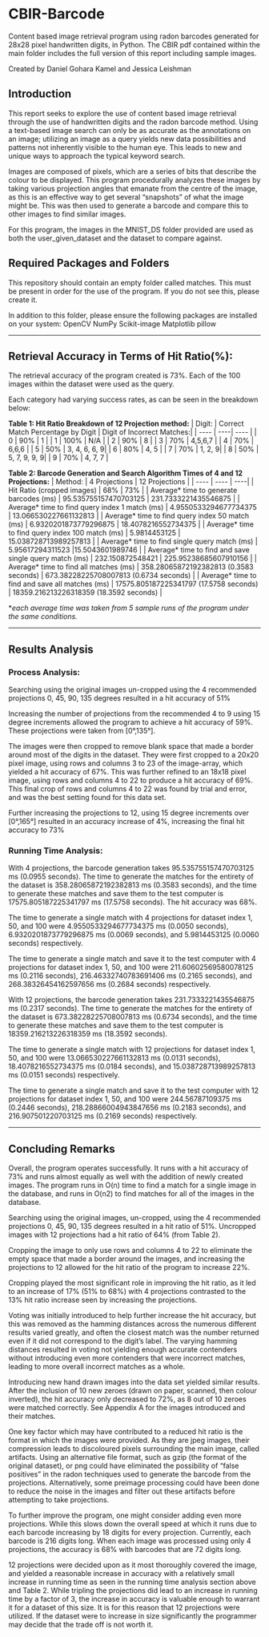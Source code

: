 # CBIR-Barcode
Content based image retrieval program using radon barcodes generated for 28x28 pixel handwritten digits, in Python.
The CBIR pdf contained within the main folder includes the full version of this report including sample images.

Created by Daniel Gohara Kamel and Jessica Leishman

## Introduction
This report seeks to explore the use of content based image retrieval through the use of handwritten digits and the radon barcode method. Using a text-based image search can only be as accurate as the annotations on an image; utilizing an image as a query yields new data possibilities and patterns not inherently visible to the human eye. This leads to new and unique ways to approach the typical keyword search.

Images are composed of pixels, which are a series of bits that describe the colour to be displayed. This program procedurally analyzes these images by taking various projection angles that emanate from the centre of the image, as this is an effective way to get several “snapshots” of what the image might be. This was then used to generate a barcode and compare this to other images to find similar images.

For this program, the images in the MNIST_DS folder provided are used as both the user_given_dataset and the dataset to compare against.

## Required Packages and Folders
This repository should contain an empty folder called matches. This must be present in order for the use of the program. If you do not see this, please create it.

In addition to this folder, please ensure the following packages are installed on your system:
OpenCV
NumPy
Scikit-image
Matplotlib
pillow

---
## Retrieval Accuracy in Terms of Hit Ratio(%):
The retrieval accuracy of the program created is 73%. Each of the 100 images within the dataset were used as the query.

Each category had varying success rates, as can be seen in the breakdown below:

**Table 1: Hit Ratio Breakdown of 12 Projection method:**
| Digit: | Correct Match Percentage by Digit | Digit of Incorrect Matches:|
| ---- | ----| ---- |
| 0 | 90% | 1 |
| 1 | 100% | N/A |
| 2 | 90% | 8 |
| 3 | 70% | 4,5,6,7 |
| 4 | 70% | 6,6,6 |
| 5 | 50% | 3, 4, 6, 6, 9|
| 6 | 80% | 4, 5 |
| 7 | 70% | 1, 2, 9|
| 8 | 50% | 5, 7, 9, 9, 9|
| 9 | 70% | 4, 7, 7 |

**Table 2: Barcode Generation and Search Algorithm Times of 4 and 12 Projections:**
| Method: | 4 Projections | 12 Projections |
| ---- | ---- | ----|
| Hit Ratio (cropped images) | 68% | 73% |
| Average* time to generate barcodes (ms) | 95.535755157470703125 | 231.7333221435546875 |
| Average* time to find query index 1 match (ms) | 4.9550533294677734375 | 13.066530227661132813 |
| Average* time to find query index 50 match (ms) | 6.9320201873779296875 | 18.4078216552734375 |
| Average* time to find query index 100 match (ms) | 5.9814453125 | 15.038728713989257813 |
| Average* time to find single query match (ms) | 5.95617294311523 |15.5043601989746 |
| Average* time to find and save single query match (ms) | 232.150872548421 | 225.95238685607910156 |
| Average* time to find all matches (ms) | 358.28065872192382813 (0.3583 seconds) | 673.38228225708007813 (0.6734 seconds) |
| Average* time to find and save all matches (ms) | 17575.805187225341797 (17.5758 seconds) | 18359.216213226318359 (18.3592 seconds) |

*_each average time was taken from 5 sample runs of the program under the same conditions._

---
## Results Analysis
### Process Analysis:
Searching using the original images un-cropped using the 4 recommended projections 0, 45, 90, 135 degrees resulted in a hit accuracy of 51%

Increasing the number of projections from the recommended 4 to 9 using 15 degree increments allowed the program to achieve a hit accuracy of 59%. These projections were taken from [0°,135°]. 

The images were then cropped to remove blank space that made a border around most of the digits in the dataset. They were first cropped to a 20x20 pixel image, using rows and columns 3 to 23 of the image-array, which yielded a hit accuracy of 67%. This was further refined to an 18x18 pixel image, using rows and columns 4 to 22 to produce a hit accuracy of 69%. This final crop of rows and columns 4 to 22 was found by trial and error, and was the best setting found for this data set. 

Further increasing the projections to 12, using 15 degree increments over [0°,165°] resulted in an accuracy increase of 4%, increasing the final hit accuracy to 73%


### Running Time Analysis:
With 4 projections, the barcode generation takes 95.535755157470703125 ms (0.0955 seconds). The time to generate the matches for the entirety of the dataset is 358.28065872192382813 ms (0.3583 seconds), and the time to generate these matches and save them to the test computer is 17575.805187225341797 ms (17.5758 seconds).
The hit accuracy was 68%.

The time to generate a single match with 4 projections for dataset index 1, 50, and 100 were 4.9550533294677734375 ms (0.0050 seconds), 6.9320201873779296875 ms (0.0069 seconds), and 5.9814453125 (0.0060 seconds) respectively.

The time to generate a single match and save it to the test computer with 4 projections for dataset index 1, 50, and 100 were 211.60602569580078125 ms (0.2116 seconds), 216.46332740783691406 ms (0.2165 seconds), and 268.38326454162597656 ms (0.2684 seconds) respectively.

With 12 projections, the barcode generation takes 231.7333221435546875 ms (0.2317 seconds). The time to generate the matches for the entirety of the dataset is 673.38228225708007813 ms (0.6734 seconds), and the time to generate these matches and save them to the test computer is 18359.216213226318359 ms (18.3592 seconds).

The time to generate a single match with 12 projections for dataset index 1, 50, and 100 were 13.066530227661132813 ms (0.0131 seconds), 18.4078216552734375 ms (0.0184 seconds),  and 15.038728713989257813 ms (0.0151 seconds) respectively.

The time to generate a single match and save it to the test computer with 12 projections for dataset index 1, 50, and 100 were 244.56787109375 ms (0.2446 seconds), 218.28866004943847656 ms (0.2183 seconds), and 216.907501220703125 ms (0.2169 seconds) respectively.

---
## Concluding Remarks
Overall, the program operates successfully. It runs with a hit accuracy of 73% and runs almost equally as well with the addition of newly created images. The program runs in O(n) time to find a match for a single image in the database, and runs in O(n2) to find matches for all of the images in the database.

Searching using the original images, un-cropped, using the 4 recommended projections 0, 45, 90, 135 degrees resulted in a hit ratio of 51%. Uncropped images with 12 projections had a hit ratio of 64% (from Table 2).

Cropping the image to only use rows and columns 4 to 22 to eliminate the empty space that made a border around the images, and increasing the projections to 12 allowed for the hit ratio of the program to increase 22%.

Cropping played the most significant role in improving the hit ratio, as it led to an increase of 17% (51% to 68%) with 4 projections contrasted to the 13% hit ratio increase seen by increasing the projections.

Voting was initially introduced to help further increase the hit accuracy, but this was removed as the hamming distances across the numerous different results varied greatly, and often the closest match was the number returned even if it did not correspond to the digit’s label. The varying hamming distances resulted in voting not yielding enough accurate contenders without introducing even more contenders that were incorrect matches, leading to more overall incorrect matches as a whole.

Introducing new hand drawn images into the data set yielded similar results. After the inclusion of 10 new zeroes (drawn on paper, scanned, then colour inverted), the hit accuracy only decreased to 72%, as 8 out of 10 zeroes were matched correctly. See Appendix A for the images introduced and their matches.

One key factor which may have contributed to a reduced hit ratio is the format in which the images were provided. As they are jpeg images, their compression leads to discoloured pixels surrounding the main image, called artifacts. Using an alternative file format, such as gzip (the format of the original dataset), or png could have eliminated the possibility of “false positives” in the radon techniques used to generate the barcode from the projections. Alternatively, some preimage processing could have been done to reduce the noise in the images and filter out these artifacts before attempting to take projections.

To further improve the program, one might consider adding even more projections. While this slows down the overall speed at which it runs due to each barcode increasing by 18 digits for every projection. Currently, each barcode is 216 digits long. When each image was processed using only 4 projections, the accuracy is 68% with barcodes that are 72 digits long.

12 projections were decided upon as it most thoroughly covered the image, and yielded a reasonable increase in accuracy with a relatively small increase in running time as seen in the running time analysis section above and Table 2. While tripling the projections did lead to an  increase in running time by a factor of 3, the increase in accuracy is valuable enough to warrant it for a dataset of this size. It is for this reason that 12 projections were utilized. If the dataset were to increase in size significantly the programmer may decide that the trade off is not worth it. 

